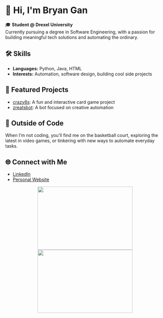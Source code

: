 # 👋 Hi, I'm Bryan Gan

🎓 **Student @ Drexel University**  
Currently pursuing a degree in Software Engineering, with a passion for building meaningful tech solutions and automating the ordinary.

## 🛠️ Skills
- **Languages:** Python, Java, HTML
- **Interests:** Automation, software design, building cool side projects

## 🚀 Featured Projects
- [crazy8s](https://github.com/bryanygan/crazy8s): A fun and interactive card game project
- [zreatsbot](https://github.com/bryanygan/zreatsbot): A bot focused on creative automation

## 🏀 Outside of Code
When I’m not coding, you’ll find me on the basketball court, exploring the latest in video games, or tinkering with new ways to automate everyday tasks.

## 🌐 Connect with Me
- [LinkedIn](https://www.linkedin.com/in/bryanygan/)
- [Personal Website](https://bryangan.com/)

<p align="center">
  <a href="https://github.com/bryanygan">
    <img
      src="https://github-readme-stats.vercel.app/api?username=bryanygan&show=prs_merged&hide=stars,issues,contribs&show_icons=true&theme=prussian&hide_rank=true"
      width="300" height="200" />
  </a>
  <img
    src="https://github-readme-stats.vercel.app/api/top-langs/?username=bryanygan&layout=compact"
    width="300" height="200" />
</p>



<!--
**bryanygan/bryanygan** is a ✨ special ✨ repository because its README.md (this file) appears on your GitHub profile.
-->
